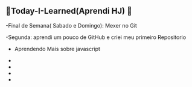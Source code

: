 ## 🎉Today-I-Learned(Aprendi HJ) 👏

-Final de Semana( Sabado e Domingo): Mexer no Git

-Segunda: aprendi um pouco de GitHub e criei meu primeiro Repositorio

- Aprendendo Mais sobre javascript

-

-

-

-
